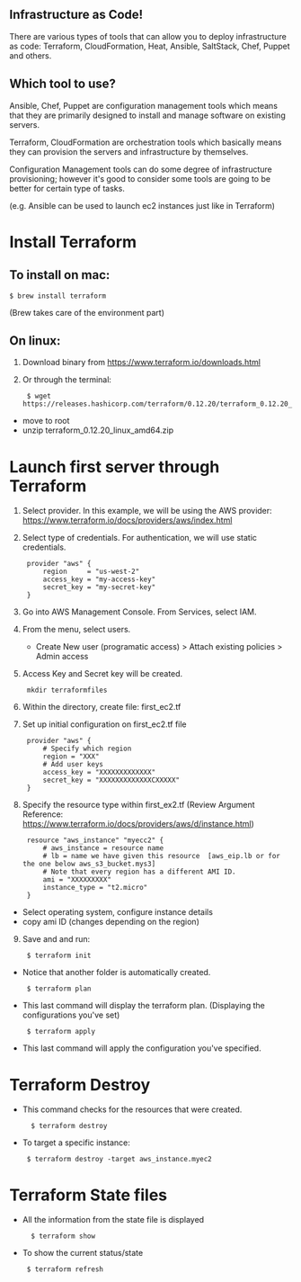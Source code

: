 Infrastructure as Code!
-----------------------

There are various types of tools that can allow you to deploy infrastructure as code: Terraform, CloudFormation, Heat, Ansible, SaltStack, Chef, Puppet and others.

Which tool to use?
------------------
Ansible, Chef, Puppet are configuration management tools which means that they are primarily designed to install and manage software on existing servers.

Terraform, CloudFormation are orchestration tools which basically means they can provision the servers and infrastructure by themselves. 

Configuration Management tools can do some degree of infrastructure provisioning; however it's good to consider some tools are going to be better for certain type of tasks.

(e.g. Ansible can be used to launch ec2 instances just like in Terraform)


Install Terraform
=================

To install on mac:
------------------

	$ brew install terraform

(Brew takes care of the environment part)

On linux:
---------

1. Download binary from https://www.terraform.io/downloads.html
2. Or through the terminal:

		$ wget https://releases.hashicorp.com/terraform/0.12.20/terraform_0.12.20_linux_amd64.zip

  - move to root
  - unzip terraform_0.12.20_linux_amd64.zip


Launch first server through Terraform
=====================================

1) Select provider. In this example, we will be using the AWS provider:
	https://www.terraform.io/docs/providers/aws/index.html

2) Select type of credentials. For authentication, we will use static credentials.


		provider "aws" {
  			region     = "us-west-2"
  			access_key = "my-access-key"
  			secret_key = "my-secret-key"
		}

3) Go into AWS Management Console. From Services, select IAM.
4) From the menu, select users.
	- Create New user (programatic access) > Attach existing policies > Admin access
5) Access Key and Secret key will be created.


		mkdir terraformfiles
		
6) Within the directory, create file: first_ec2.tf

7) Set up initial configuration on first_ec2.tf file

		provider "aws" { 
			# Specify which region
  			region = "XXX"
			# Add user keys
  			access_key = "XXXXXXXXXXXXX"
  			secret_key = "XXXXXXXXXXXXXCXXXXX"
		}

8) Specify the resource type within first_ex2.tf (Review Argument Reference: https://www.terraform.io/docs/providers/aws/d/instance.html)


		resource "aws_instance" "myecc2" {
			# aws_instance = resource name
			# lb = name we have given this resource  [aws_eip.lb or for the one below aws_s3_bucket.mys3]
			# Note that every region has a different AMI ID.
			ami = "XXXXXXXXX" 
			instance_type = "t2.micro"
		}
		
		
- Select operating system, configure instance details
- copy ami ID (changes depending on the region)

		
9) Save and and run:	

		$ terraform init

 - Notice that another folder is automatically created. 

		$ terraform plan

 - This last command will display the terraform plan. (Displaying the configurations you've set)

		$ terraform apply

 - This last command will apply the configuration you've specified.


Terraform Destroy
=================

- This command checks for the resources that were created. 

		$ terraform destroy 


 - To target a specific instance:
 
		$ terraform destroy -target aws_instance.myec2



Terraform State files
=====================

- All the information from the state file is displayed
  
  		$ terraform show 

 - To show the current status/state
 
 		$ terraform refresh

